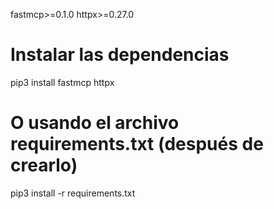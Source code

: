 fastmcp>=0.1.0
httpx>=0.27.0

# Instalar las dependencias
pip3 install fastmcp httpx

# O usando el archivo requirements.txt (después de crearlo)
pip3 install -r requirements.txt